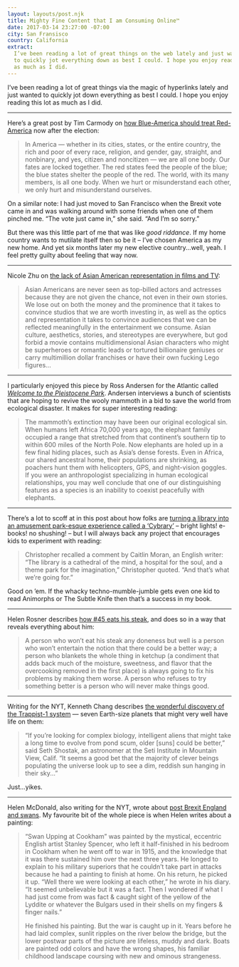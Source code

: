 ```yaml
---
layout: layouts/post.njk
title: Mighty Fine Content that I am Consuming Online™
date: 2017-03-14 23:27:00 -07:00
city: San Fransisco
country: California
extract:
  I’ve been reading a lot of great things on the web lately and just wanted
  to quickly jot everything down as best I could. I hope you enjoy reading this lot
  as much as I did.
---
```


I’ve been reading a lot of great things via the magic of hyperlinks lately and just wanted to quickly jot down everything as best I could. I hope you enjoy reading this lot as much as I did.

---

Here’s a great post by Tim Carmody on [how Blue-America should treat Red-America](http://beltmag.com/sorry-called-blue-states-dont-get-walk-away/) now after the election:

> In America — whether in its cities, states, or the entire country, the rich and poor of every race, religion, and gender, gay, straight, and nonbinary, and yes, citizen and noncitizen — we are all one body. Our fates are locked together. The red states feed the people of the blue; the blue states shelter the people of the red. The world, with its many members, is all one body. When we hurt or misunderstand each other, we only hurt and misunderstand ourselves.

On a similar note: I had just moved to San Francisco when the Brexit vote came in and was walking around with some friends when one of them pinched me. “The vote just came in,” she said. “And I’m so sorry.”

But there was this little part of me that was like _good riddance_. If my home country wants to mutilate itself then so be it – I’ve chosen America as my new home. And yet six months later my new elective country...well, yeah. I feel pretty guilty about feeling that way now.

---

Nicole Zhu on [the lack of Asian American representation in films and TV](https://medium.com/@nz/aesthetics-and-absence-asian-american-representation-onscreen-639222812a1b#.asfjpq4gx):

> Asian Americans are never seen as top-billed actors and actresses because they are not given the chance, not even in their own stories. We lose out on both the money and the prominence that it takes to convince studios that we are worth investing in, as well as the optics and representation it takes to convince audiences that we can be reflected meaningfully in the entertainment we consume. Asian culture, aesthetics, stories, and stereotypes are everywhere, but god forbid a movie contains multidimensional Asian characters who might be superheroes or romantic leads or tortured billionaire geniuses or carry multimillion dollar franchises or have their own fucking Lego figures...

---

I particularly enjoyed this piece by Ross Andersen for the Atlantic called [_Welcome to the Pleistocene Park_](https://www.theatlantic.com/magazine/archive/2017/04/pleistocene-park/517779/). Andersen interviews a bunch of scientists that are hoping to revive the wooly mammoth in a bid to save the world from ecological disaster. It makes for super interesting reading:

> The mammoth’s extinction may have been our original ecological sin. When humans left Africa 70,000 years ago, the elephant family occupied a range that stretched from that continent’s southern tip to within 600 miles of the North Pole. Now elephants are holed up in a few final hiding places, such as Asia’s dense forests. Even in Africa, our shared ancestral home, their populations are shrinking, as poachers hunt them with helicopters, GPS, and night-vision goggles. If you were an anthropologist specializing in human ecological relationships, you may well conclude that one of our distinguishing features as a species is an inability to coexist peacefully with elephants.

---

There’s a lot to scoff at in this post about how folks are [turning a library into an amusement park-esque experience called a ‘Cybrary’](http://www.miamiherald.com/news/local/community/miami-dade/homestead/article131350924.html) – bright lights! e-books! no shushing! – but I will always back any project that encourages kids to experiment with reading:

> Christopher recalled a comment by Caitlin Moran, an English writer: “The library is a cathedral of the mind, a hospital for the soul, and a theme park for the imagination,” Christopher quoted. “And that’s what we’re going for.”

Good on ’em. If the whacky techno-mumble-jumble gets even one kid to read Animorphs or The Subtle Knife then that’s a success in my book.

---

Helen Rosner describes [how #45 eats his steak](http://www.eater.com/2017/2/28/14753248/trump-steak-well-done-ketchup-personality), and does so in a way that reveals everything about him:

> A person who won’t eat his steak any doneness but well is a person who won’t entertain the notion that there could be a better way; a person who blankets the whole thing in ketchup (a condiment that adds back much of the moisture, sweetness, and flavor that the overcooking removed in the first place) is always going to fix his problems by making them worse. A person who refuses to try something better is a person who will never make things good.

---

Writing for the NYT, Kenneth Chang describes [the wonderful discovery of the Trappist-1 system](https://www.nytimes.com/2017/02/22/science/trappist-1-exoplanets-nasa.html?_r=0) — seven Earth-size planets that might very well have life on them:

> “If you’re looking for complex biology, intelligent aliens that might take a long time to evolve from pond scum, older [suns] could be better,” said Seth Shostak, an astronomer at the Seti Institute in Mountain View, Calif. “It seems a good bet that the majority of clever beings populating the universe look up to see a dim, reddish sun hanging in their sky...”

Just...yikes.

---

Helen McDonald, also writing for the NYT, wrote about [post Brexit England and swans](https://www.nytimes.com/2017/01/05/magazine/in-search-of-post-brexit-england-and-swans.html?nytmobile=0). My favourite bit of the whole piece is when Helen writes about a painting:

> “Swan Upping at Cookham” was painted by the mystical, eccentric English artist Stanley Spencer, who left it half-finished in his bedroom in Cookham when he went off to war in 1915, and the knowledge that it was there sustained him over the next three years. He longed to explain to his military superiors that he couldn’t take part in attacks because he had a painting to finish at home. On his return, he picked it up. “Well there we were looking at each other,” he wrote in his diary. “It seemed unbelievable but it was a fact. Then I wondered if what I had just come from was fact & caught sight of the yellow of the Lyddite or whatever the Bulgars used in their shells on my fingers & finger nails.”
>
> He finished his painting. But the war is caught up in it. Years before he had laid complex, sunlit ripples on the river below the bridge, but the lower postwar parts of the picture are lifeless, muddy and dark. Boats are painted odd colors and have the wrong shapes, his familiar childhood landscape coursing with new and ominous strangeness.
